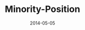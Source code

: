 ---
layout: music 
title: "Minority-Position"
series: "The New Man"
date: 2014-05-05 
description: "The New Man takes a minority position."
audio: "http://www.crossroads.net/players/media/hq/thenewman_02.mp3"
audio-duration: ":"
src: "http://www.crossroads.net/players/media/mediumHz/TheNewMan_190x110.jpg"
---